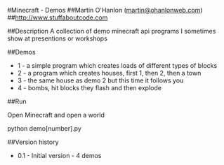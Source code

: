 #Minecraft - Demos
##Martin O'Hanlon (martin@ohanlonweb.com)
##http://www.stuffaboutcode.com

##Description
A collection of demo minecraft api programs I sometimes show at presentions or workshops

##Demos
* 1 - a simple program which creates loads of different types of blocks
* 2 - a program which creates houses, first 1, then 2, then a town
* 3 - the same house as demo 2 but this time it follows you
* 4 - bombs, hit blocks they flash and then explode 

##Run

Open Minecraft and open a world

python demo[number].py

##Version history
* 0.1 - Initial version - 4 demos
